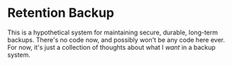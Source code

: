 # Retention Backup

This is a hypothetical system for maintaining secure, durable, long-term
backups. There's no code now, and possibly won't be any code here ever. For
now, it's just a collection of thoughts about what I *want* in a backup system.
